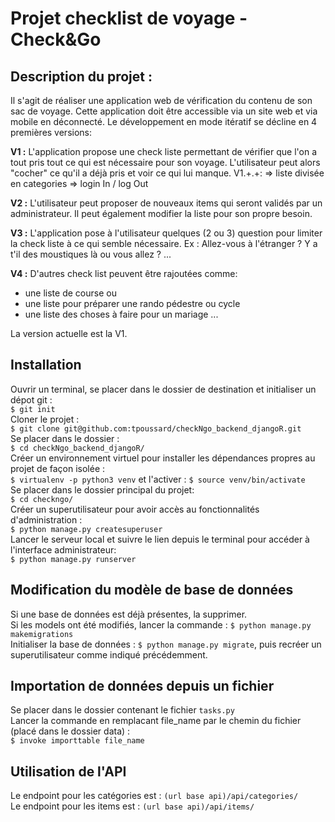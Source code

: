 # Projet checklist de voyage - Check&Go

## Description du projet :
Il s'agit de réaliser une application web de vérification du contenu de son sac de voyage. Cette application doit être accessible via un site web et via mobile en déconnecté. Le développement en mode itératif se décline en 4 premières versions:  

**V1 :** L'application propose une check liste permettant de vérifier que l'on a tout pris tout ce qui est nécessaire pour son voyage. L'utilisateur peut alors "cocher"  ce qu'il a déjà pris et voir ce qui lui manque.
V1.+.+:
=> liste divisée en categories
=> login In / log Out

**V2 :** L'utilisateur peut proposer de nouveaux items qui seront validés par un administrateur. Il peut également modifier la liste pour son propre besoin.

**V3 :** L'application pose à l'utilisateur quelques (2 ou 3) question pour limiter la check liste à ce qui semble nécessaire. Ex : Allez-vous à l'étranger ? Y a t'il des moustiques là ou vous allez ? ...

**V4 :** D'autres check list peuvent être rajoutées comme:
* une liste de course ou
* une liste pour préparer une rando pédestre ou cycle
* une liste des choses à faire pour un mariage ...

La version actuelle est la V1.

## Installation
Ouvrir un terminal, se placer dans le dossier de destination et initialiser un dépot git :  
`$ git init `  
Cloner le projet :  
`$ git clone git@github.com:tpoussard/checkNgo_backend_djangoR.git `  
Se placer dans le dossier :  
`$ cd checkNgo_backend_djangoR/ `  
Créer un environnement virtuel pour installer les dépendances propres au projet de façon isolée :  
`$ virtualenv -p python3 venv`  et l'activer : `$ source venv/bin/activate`  
Se placer dans le dossier principal du projet:  
`$ cd checkngo/`  
Créer un superutilisateur pour avoir accès au fonctionnalités d'administration :  
`$ python manage.py createsuperuser`  
Lancer le serveur local et suivre le lien depuis le terminal pour accéder à l'interface administrateur:  
`$ python manage.py runserver`
## Modification du modèle de base de données
Si une base de données est déjà présentes, la supprimer.  
Si les models ont été modifiés, lancer la commande : `$ python manage.py makemigrations`  
Initialiser la base de données : `$ python manage.py migrate`, puis recréer un superutilisateur comme indiqué précédemment.  
## Importation de données depuis un fichier
Se placer dans le dossier contenant le fichier `tasks.py`  
Lancer la commande en remplacant file_name par le chemin du fichier (placé dans le dossier data) :  
`$ invoke importtable file_name`

## Utilisation de l'API
Le endpoint pour les catégories est : `(url base api)/api/categories/`  
Le endpoint pour les items est : `(url base api)/api/items/`
